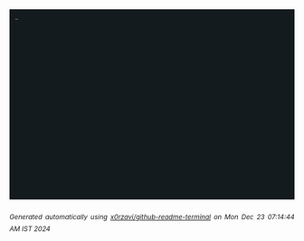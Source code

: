 <div align="justify">
<picture>
    <source media="(prefers-color-scheme: dark)" srcset="./output.gif">
    <source media="(prefers-color-scheme: light)" srcset="./output.gif">
    <img alt="GIFOS" src="output.gif">
</picture>

<sub><i>Generated automatically using [x0rzavi/github-readme-terminal](https://github.com/x0rzavi/github-readme-terminal) on Mon Dec 23 07:14:44 AM IST 2024</i></sub>

<!-- <details>
<summary>More details</summary>

</details> -->
</div>

<!-- Image deletion URL: NONE -->
